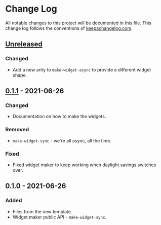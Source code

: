 # Change Log
All notable changes to this project will be documented in this file. This change log follows the conventions of [keepachangelog.com](http://keepachangelog.com/).

## [Unreleased]
### Changed
- Add a new arity to `make-widget-async` to provide a different widget shape.

## [0.1.1] - 2021-06-26
### Changed
- Documentation on how to make the widgets.

### Removed
- `make-widget-sync` - we're all async, all the time.

### Fixed
- Fixed widget maker to keep working when daylight savings switches over.

## 0.1.0 - 2021-06-26
### Added
- Files from the new template.
- Widget maker public API - `make-widget-sync`.

[Unreleased]: https://github.com/your-name/architecture-patterns-with-clojure/compare/0.1.1...HEAD
[0.1.1]: https://github.com/your-name/architecture-patterns-with-clojure/compare/0.1.0...0.1.1
